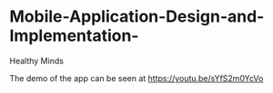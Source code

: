 # Mobile-Application-Design-and-Implementation-
Healthy Minds

The demo of the app can be seen at https://youtu.be/sYfS2m0YcVo 

